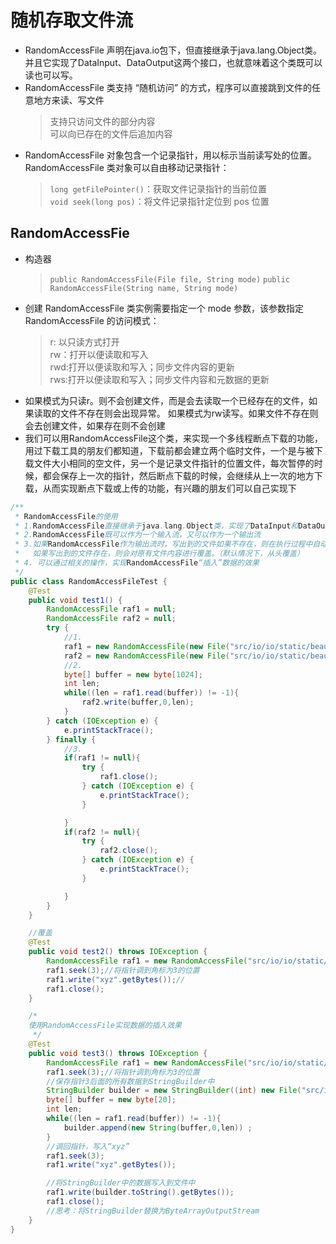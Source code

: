 # 随机存取文件流
* RandomAccessFile 声明在java.io包下，但直接继承于java.lang.Object类。并且它实现了DataInput、DataOutput这两个接口，也就意味着这个类既可以读也可以写。
* RandomAccessFile 类支持 “随机访问” 的方式，程序可以直接跳到文件的任意地方来读、写文件
    > 支持只访问文件的部分内容  
    > 可以向已存在的文件后追加内容  
* RandomAccessFile 对象包含一个记录指针，用以标示当前读写处的位置。RandomAccessFile 类对象可以自由移动记录指针：
    > `long getFilePointer()`：获取文件记录指针的当前位置  
    > `void seek(long pos)`：将文件记录指针定位到 pos 位置  

## RandomAccessFie
* 构造器
    > `public RandomAccessFile(File file, String mode)` 
    > `public RandomAccessFile(String name, String mode) `
* 创建 RandomAccessFile 类实例需要指定一个 mode 参数，该参数指定 RandomAccessFile 的访问模式：
    > r: 以只读方式打开  
    > rw：打开以便读取和写入  
    > rwd:打开以便读取和写入；同步文件内容的更新  
    > rws:打开以便读取和写入；同步文件内容和元数据的更新  
*  如果模式为只读r。则不会创建文件，而是会去读取一个已经存在的文件，如果读取的文件不存在则会出现异常。 如果模式为rw读写。如果文件不存在则会去创建文件，如果存在则不会创建
*  我们可以用RandomAccessFile这个类，来实现一个多线程断点下载的功能，用过下载工具的朋友们都知道，下载前都会建立两个临时文件，一个是与被下载文件大小相同的空文件，另一个是记录文件指针的位置文件，每次暂停的时候，都会保存上一次的指针，然后断点下载的时候，会继续从上一次的地方下载，从而实现断点下载或上传的功能，有兴趣的朋友们可以自己实现下

```java
/**
 * RandomAccessFile的使用
 * 1.RandomAccessFile直接继承于java.lang.Object类，实现了DataInput和DataOutput接口
 * 2.RandomAccessFile既可以作为一个输入流，又可以作为一个输出流
 * 3.如果RandomAccessFile作为输出流时，写出到的文件如果不存在，则在执行过程中自动创建。
 *   如果写出到的文件存在，则会对原有文件内容进行覆盖。（默认情况下，从头覆盖）
 * 4. 可以通过相关的操作，实现RandomAccessFile“插入”数据的效果
 */
public class RandomAccessFileTest {
    @Test
    public void test1() {
        RandomAccessFile raf1 = null;
        RandomAccessFile raf2 = null;
        try {
            //1.
            raf1 = new RandomAccessFile(new File("src/io/io/static/beauty.jpg"),"r");
            raf2 = new RandomAccessFile(new File("src/io/io/static/beauty3.jpg"),"rw");
            //2.
            byte[] buffer = new byte[1024];
            int len;
            while((len = raf1.read(buffer)) != -1){
                raf2.write(buffer,0,len);
            }
        } catch (IOException e) {
            e.printStackTrace();
        } finally {
            //3.
            if(raf1 != null){
                try {
                    raf1.close();
                } catch (IOException e) {
                    e.printStackTrace();
                }

            }
            if(raf2 != null){
                try {
                    raf2.close();
                } catch (IOException e) {
                    e.printStackTrace();
                }

            }
        }
    }

    //覆盖
    @Test
    public void test2() throws IOException {
        RandomAccessFile raf1 = new RandomAccessFile("src/io/io/static/hello1.txt","rw");
        raf1.seek(3);//将指针调到角标为3的位置
        raf1.write("xyz".getBytes());//
        raf1.close();
    }

    /*
    使用RandomAccessFile实现数据的插入效果
     */
    @Test
    public void test3() throws IOException {
        RandomAccessFile raf1 = new RandomAccessFile("src/io/io/static/hello1.txt","rw");
        raf1.seek(3);//将指针调到角标为3的位置
        //保存指针3后面的所有数据到StringBuilder中
        StringBuilder builder = new StringBuilder((int) new File("src/io/io/static/hello1.txt").length());
        byte[] buffer = new byte[20];
        int len;
        while((len = raf1.read(buffer)) != -1){
            builder.append(new String(buffer,0,len)) ;
        }
        //调回指针，写入“xyz”
        raf1.seek(3);
        raf1.write("xyz".getBytes());

        //将StringBuilder中的数据写入到文件中
        raf1.write(builder.toString().getBytes());
        raf1.close();
        //思考：将StringBuilder替换为ByteArrayOutputStream
    }
}
```